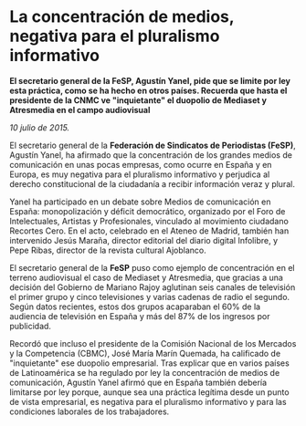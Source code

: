 # La concentración de medios, negativa para el pluralismo informativo

**El secretario general de la FeSP, Agustín Yanel, pide que se limite por ley esta práctica, como se ha hecho en otros países. Recuerda que hasta el presidente de la CNMC ve "inquietante" el duopolio de Mediaset y Atresmedia en el campo audiovisual**

*10 julio de 2015.*

El secretario general de la **Federación de Sindicatos de Periodistas (FeSP)**, Agustín Yanel, ha afirmado que la concentración de los grandes medios de comunicación en unas pocas empresas, como ocurre en España y en Europa, es muy negativa para el pluralismo informativo y perjudica al derecho constitucional de la ciudadanía a recibir información veraz y plural.

Yanel ha participado en un debate sobre Medios de comunicación en España: monopolización y déficit democrático, organizado por el Foro de Intelectuales, Artistas y Profesionales, vinculado al movimiento ciudadano Recortes Cero. En el acto, celebrado en el Ateneo de Madrid, también han intervenido Jesús Maraña, director editorial del diario digital Infolibre, y Pepe Ribas, director de la revista cultural Ajoblanco.

El secretario general de la **FeSP** puso como ejemplo de concentración en el terreno audiovisual el caso de Mediaset y Atresmedia, que gracias a una decisión del Gobierno de Mariano Rajoy aglutinan seis canales de televisión el primer grupo y cinco televisiones y varias cadenas de radio el segundo. Según datos recientes, estos dos grupos acaparaban el 60% de la audiencia de televisión en España y más del 87% de los ingresos por publicidad.

Recordó que incluso el presidente de la Comisión Nacional de los Mercados y la Competencia (CBMC), José María Marín Quemada, ha calificado de "inquietante" ese duopolio empresarial.
Tras explicar que en varios países de Latinoamérica se ha regulado por ley la concentración de medios de comunicación, Agustín Yanel afirmó que en España también debería limitarse por ley porque, aunque sea una práctica legítima desde un punto de vista empresarial, es negativa para el pluralismo informativo y para las condiciones laborales de los trabajadores.

 
